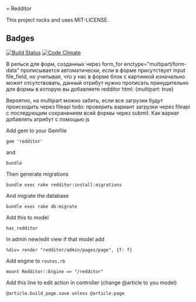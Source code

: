 = Redditor

This project rocks and uses MIT-LICENSE.

## Badges
[![Build Status](https://secure.travis-ci.org/redde/redditor.png)](http://travis-ci.org/redde/redditor)
[![Code Climate](https://codeclimate.com/github/redde/redditor.png)](https://codeclimate.com/github/redde/redditor)

В рельсе для форм, созданных через form_for
  enctype="multipart/form-data"
прописывается автоматически, если в форме присутствует input file_field, но учитывая, что у нас в форме блок с картинкой изначально может отсутствовать, данный отрибут нужно прописать принудительно для формы в которую вы добавляете redditor
  html: {multipart: true}

Вероятно, на multipart можно забить, если все загрузки будут происходить через fileapi
todo: проверить вариант загрузки через fileapi c последующим сохранением всей формы через submit.
Как вариат добавлять атрибут с помощью js

Add gem to your Gemfile

    gem 'redditor'

and

    bundle

Then generate migrations

    bundle exec rake redditor:install:migrations

And migrate the database

    bundle exec rake db:migrate

Add this to model

    has_redditor

In admin new/edit view if that model add

    %div= render "redditor/admin/pages/page", {f: f}

Add engine to `routes.rb`

    mount Redditor::Engine => "/redditor"

Add this line to edit action in controller (change @article to you model)

    @article.build_page.save unless @article.page